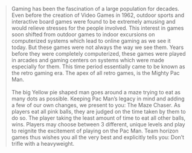 >Gaming has been the fascination of a large population for decades. Even before the creation of Video Games 
in 1962, outdoor sports and interactive board games were found to be extremely amusing and would relieve 
stresses for the people involved. This interest in games soon shifted from outdoor games to indoor excursions
on computerized systems which lead to online gaming as we see it today. But these games were not always the
way we see them. Years before they were completely computerized, these games were played in arcades and 
gaming centers on systems which were made especially for them. This time period essentially came to be
known as the retro gaming era. The apex of all retro games, is the Mighty Pac Man.<br><br>The big Yellow pie 
shaped man goes around a maze trying to eat as many dots as possible. Keeping Pac Man’s legacy in mind
and adding a few of our own changes, we present to you: The Maze Chaser. As players eat all pink balls,
they are judged on the time taken by them to do so. The player taking the least amount of time to eat 
all other balls, wins. Players may choose between 3 different, unique levels and play to reignite the 
excitement of playing on the Pac Man. Team horizon games thus wishes you all the very best and explicitly
tells you: Don’t trifle with a heavyweight.
